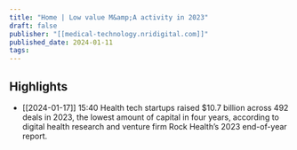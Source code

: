 ```yaml
---
title: "Home | Low value M&amp;A activity in 2023"
draft: false
publisher: "[[medical-technology.nridigital.com]]"
published_date: 2024-01-11
tags:
---
```



## Highlights
* [[2024-01-17]] 15:40  Health tech startups raised $10.7 billion across 492 deals in 2023, the lowest amount of capital in four years, according to digital health research and venture firm Rock Health’s 2023 end-of-year report.

